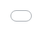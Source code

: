 ```yaml
---
layout: post
title: "현아가 바이러스성 유튜버와 함께 'I'm Not Cool' 댄스 영상을 올린다."
author: "Kpop News"
thumbnail: "https://www.allkpop.com/upload/2021/02/content/051118/thumb/1612541938-image.png"
tags: 
---
```



![image](https://www.allkpop.com/upload/2021/02/content/051118/1612541938-image.png)

현아가 유튜버 댄스강과 신곡 `난 멋지지 않아`의 댄스 영상을 올렸다.

현아는 지난 2월 5일 자신의 인스타그램에 `댄스강, 고마워요`라는 자막이 달린 동영상 2편을 게재했다.


<div class="video_wrapper" style="padding-top: 56.25%;">
    <iframe class="instagram-media" id="instagram-embed-0" src="https://www.instagram.com/p/CK5kaVbFoX7/embed/captioned/?cr=1&amp;v=13&amp;wp=1080&amp;rd=https%3A%2F%2Fwww.allkpop.com&amp;rp=%2Farticle%2F2021%2F02%2Fhyuna-uploads-a-dance-video-of-im-not-cool-with-a-viral-youtuber#%7B%22ci%22%3A0%2C%22os%22%3A2502.9900000663474%2C%22ls%22%3A2147.7250000461936%2C%22le%22%3A2499.7300000395626%7D" allowtransparency="true" allowfullscreen="true" frameborder="0" height="0" data-instgrm-payload-id="instagram-media-payload-0" scrolling="no" style="background: white; max-width: 540px; width: calc(100% - 2px); border-radius: 3px; border: 1px solid rgb(219, 219, 219); box-shadow: none; display: block; margin: 0px; min-width: 326px; padding: 0px; position: absolute;"></iframe>
</div>


뮤직비디오에서 두 사람은 최근 아티스트가 공개한 `난 멋지지 않아`에 맞춰 고무세척 장갑을 끼고 안무를 추고 있다.

한편, 댄스킹은 그의 커버 댄스 비디오가 유튜브와 틱톡에서 많은 인기를 얻으면서 한국에서 입소문이 나고 있다.

![image](https://www.allkpop.com/upload/2021/02/content/051129/1612542545-image.png)

![image](https://www.allkpop.com/upload/2021/02/content/051129/1612542589-image.png)

현재 아이즈 등 다양한 걸그룹의 커버댄스 영상을 보유하고 있다.원이랑 오마이걸. 하지만, 그의 "I`m Not Cool"은 3일 만에 155,000건이 넘는 조회수를 기록한 가장 인기 있는 비디오이다.

네티즌들은 "현아만큼 이 춤을 잘 추는 사람은 처음 본다"며 댓글을 달았다.비디오를 보고 난 후 너무 좋지만 재미있었다.


<div class="video_wrapper" style="padding-top: 56.25%;">
    <iframe width="100%" height="100%" src="//www.youtube.com/embed/eSwEpl5Hbb8" frameborder="0" allowfullscreen="" style="position: absolute; top: 0px; left: 0px; width: 100%; height: 100%;"></iframe>
</div>
